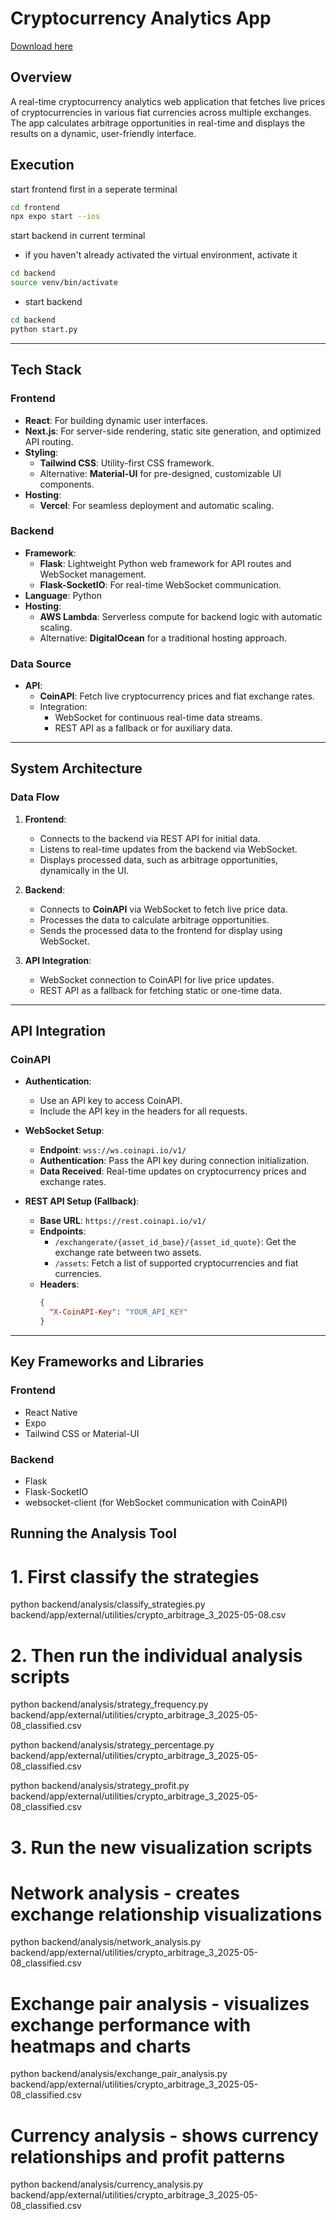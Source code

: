 # Cryptocurrency Analytics App

[Download here](https://github.com/exe41iron/crypto-app/releases)

## Overview
A real-time cryptocurrency analytics web application that fetches live prices of cryptocurrencies in various fiat currencies across multiple exchanges. The app calculates arbitrage opportunities in real-time and displays the results on a dynamic, user-friendly interface.

## Execution
start frontend first in a seperate terminal
```bash
cd frontend
npx expo start --ios
```

start backend in current terminal
- if you haven't already activated the virtual environment, activate it
```bash
cd backend
source venv/bin/activate
```

- start backend
```bash
cd backend
python start.py
```

---

## Tech Stack

### Frontend
- **React**: For building dynamic user interfaces.
- **Next.js**: For server-side rendering, static site generation, and optimized API routing.
- **Styling**: 
  - **Tailwind CSS**: Utility-first CSS framework.
  - Alternative: **Material-UI** for pre-designed, customizable UI components.
- **Hosting**: 
  - **Vercel**: For seamless deployment and automatic scaling.

### Backend
- **Framework**: 
  - **Flask**: Lightweight Python web framework for API routes and WebSocket management.
  - **Flask-SocketIO**: For real-time WebSocket communication.
- **Language**: Python
- **Hosting**:
  - **AWS Lambda**: Serverless compute for backend logic with automatic scaling.
  - Alternative: **DigitalOcean** for a traditional hosting approach.

### Data Source
- **API**: 
  - **CoinAPI**: Fetch live cryptocurrency prices and fiat exchange rates.
  - Integration: 
    - WebSocket for continuous real-time data streams.
    - REST API as a fallback or for auxiliary data.

---

## System Architecture

### Data Flow
1. **Frontend**:
   - Connects to the backend via REST API for initial data.
   - Listens to real-time updates from the backend via WebSocket.
   - Displays processed data, such as arbitrage opportunities, dynamically in the UI.

2. **Backend**:
   - Connects to **CoinAPI** via WebSocket to fetch live price data.
   - Processes the data to calculate arbitrage opportunities.
   - Sends the processed data to the frontend for display using WebSocket.

3. **API Integration**:
   - WebSocket connection to CoinAPI for live price updates.
   - REST API as a fallback for fetching static or one-time data.

---

## API Integration

### CoinAPI
- **Authentication**:
  - Use an API key to access CoinAPI.
  - Include the API key in the headers for all requests.

- **WebSocket Setup**:
  - **Endpoint**: `wss://ws.coinapi.io/v1/`
  - **Authentication**: Pass the API key during connection initialization.
  - **Data Received**: Real-time updates on cryptocurrency prices and exchange rates.

- **REST API Setup (Fallback)**:
  - **Base URL**: `https://rest.coinapi.io/v1/`
  - **Endpoints**:
    - `/exchangerate/{asset_id_base}/{asset_id_quote}`: Get the exchange rate between two assets.
    - `/assets`: Fetch a list of supported cryptocurrencies and fiat currencies.
  - **Headers**:
    ```json
    {
      "X-CoinAPI-Key": "YOUR_API_KEY"
    }
    ```

---

## Key Frameworks and Libraries

### Frontend
- React Native
- Expo
- Tailwind CSS or Material-UI

### Backend
- Flask
- Flask-SocketIO
- websocket-client (for WebSocket communication with CoinAPI)

## Running the Analysis Tool
# 1. First classify the strategies
python backend/analysis/classify_strategies.py backend/app/external/utilities/crypto_arbitrage_3_2025-05-08.csv

# 2. Then run the individual analysis scripts
python backend/analysis/strategy_frequency.py backend/app/external/utilities/crypto_arbitrage_3_2025-05-08_classified.csv

python backend/analysis/strategy_percentage.py backend/app/external/utilities/crypto_arbitrage_3_2025-05-08_classified.csv

python backend/analysis/strategy_profit.py backend/app/external/utilities/crypto_arbitrage_3_2025-05-08_classified.csv

# 3. Run the new visualization scripts
# Network analysis - creates exchange relationship visualizations
python backend/analysis/network_analysis.py backend/app/external/utilities/crypto_arbitrage_3_2025-05-08_classified.csv

# Exchange pair analysis - visualizes exchange performance with heatmaps and charts
python backend/analysis/exchange_pair_analysis.py backend/app/external/utilities/crypto_arbitrage_3_2025-05-08_classified.csv

# Currency analysis - shows currency relationships and profit patterns
python backend/analysis/currency_analysis.py backend/app/external/utilities/crypto_arbitrage_3_2025-05-08_classified.csv
<!-- Classified data written to backend/app/external/utilities/crypto_arbitrage_3_2025-05-08_classified.csv -->
